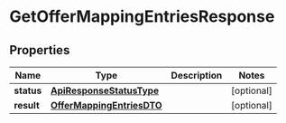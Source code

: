 

# GetOfferMappingEntriesResponse

## Properties

Name | Type | Description | Notes
------------ | ------------- | ------------- | -------------
**status** | [**ApiResponseStatusType**](ApiResponseStatusType.md) |  |  [optional]
**result** | [**OfferMappingEntriesDTO**](OfferMappingEntriesDTO.md) |  |  [optional]




